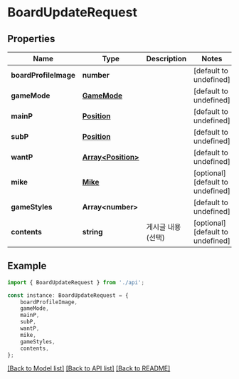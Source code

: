 # BoardUpdateRequest


## Properties

Name | Type | Description | Notes
------------ | ------------- | ------------- | -------------
**boardProfileImage** | **number** |  | [default to undefined]
**gameMode** | [**GameMode**](GameMode.md) |  | [default to undefined]
**mainP** | [**Position**](Position.md) |  | [default to undefined]
**subP** | [**Position**](Position.md) |  | [default to undefined]
**wantP** | [**Array&lt;Position&gt;**](Position.md) |  | [default to undefined]
**mike** | [**Mike**](Mike.md) |  | [optional] [default to undefined]
**gameStyles** | **Array&lt;number&gt;** |  | [default to undefined]
**contents** | **string** | 게시글 내용 (선택) | [optional] [default to undefined]

## Example

```typescript
import { BoardUpdateRequest } from './api';

const instance: BoardUpdateRequest = {
    boardProfileImage,
    gameMode,
    mainP,
    subP,
    wantP,
    mike,
    gameStyles,
    contents,
};
```

[[Back to Model list]](../README.md#documentation-for-models) [[Back to API list]](../README.md#documentation-for-api-endpoints) [[Back to README]](../README.md)
